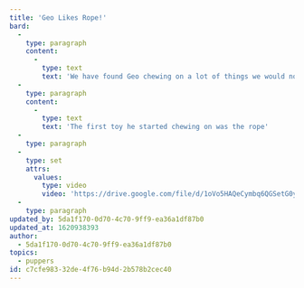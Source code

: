 ```yaml
---
title: 'Geo Likes Rope!'
bard:
  -
    type: paragraph
    content:
      -
        type: text
        text: 'We have found Geo chewing on a lot of things we would not like him to chew on (aka our laundry) so we are happy that he has found some good chew toys to use instead!'
  -
    type: paragraph
    content:
      -
        type: text
        text: 'The first toy he started chewing on was the rope'
  -
    type: paragraph
  -
    type: set
    attrs:
      values:
        type: video
        video: 'https://drive.google.com/file/d/1oVo5HAQeCymbq6QGSetG0yHusyNV2kyl/preview'
  -
    type: paragraph
updated_by: 5da1f170-0d70-4c70-9ff9-ea36a1df87b0
updated_at: 1620938393
author:
  - 5da1f170-0d70-4c70-9ff9-ea36a1df87b0
topics:
  - puppers
id: c7cfe983-32de-4f76-b94d-2b578b2cec40
---
```

